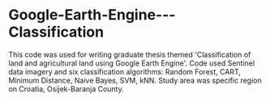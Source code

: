 # Google-Earth-Engine---Classification
This code was used for writing graduate thesis themed 'Classification of land and agricultural land using Google Earth Engine'. Code used Sentinel data imagery and six classification algorithms: Random Forest, CART, 
Minimum Distance, Naive Bayes, SVM, kNN. Study area was specific region on Croatia, Osijek-Baranja County. 
